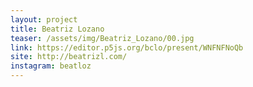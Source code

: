 ```yaml
---
layout: project
title: Beatriz Lozano
teaser: /assets/img/Beatriz_Lozano/00.jpg
link: https://editor.p5js.org/bclo/present/WNFNFNoQb
site: http://beatrizl.com/
instagram: beatloz
---
```

